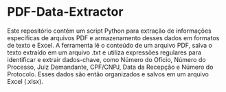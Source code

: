 # PDF-Data-Extractor
 Este repositório contém um script Python para extração de informações específicas de arquivos PDF e armazenamento desses dados em formatos de texto e Excel. A ferramenta lê o conteúdo de um arquivo PDF, salva o texto extraído em um arquivo .txt e utiliza expressões regulares para identificar e extrair dados-chave, como Número do Ofício, Número do Processo, Juiz Demandante, CPF/CNPJ, Data da Recepção e Número do Protocolo. Esses dados são então organizados e salvos em um arquivo Excel (.xlsx).
